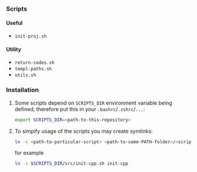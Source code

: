### Scripts

#### Useful

* `init-proj.sh`

#### Utility

* `return-codes.sh`
* `templ-paths.sh`
* `utils.sh`

### Installation

1. Some scripts depend on `SCRIPTS_DIR` environment variable being defined,
   therefore put this in your `.bashrc`/`.zshrc`/`...`:

	```bash
	export SCRIPTS_DIR=<path-to-this-repository>
	```

2. To simpify usage of the scripts you may create symlinks:

	```bash
	ln -s <path-to-particular-script> <path-to-some-PATH-folder>/<script-name>
	```

	for example

	```bash
	ln -s $SCRIPTS_DIR/src/init-cpp.sh init-cpp
	```
